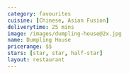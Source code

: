 ```yaml
---
category: favourites
cuisine: [Chinese, Asian Fusion]
deliverytime: 25 mins
image: /images/dumpling-house@2x.jpg
name: Dumpling House
pricerange: $$
stars: [star, star, half-star]
layout: restaurant
---
```

